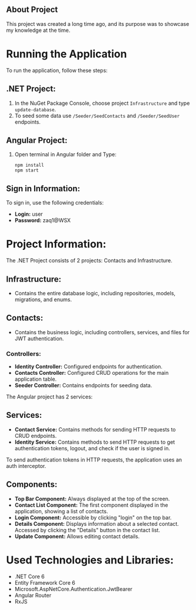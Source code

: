 ## About Project

This project was created a long time ago, and its purpose was to showcase my knowledge at the time.

# Running the Application

To run the application, follow these steps:

## .NET Project:

1. In the NuGet Package Console, choose project `Infrastructure` and type `update-database`.
2. To seed some data use `/Seeder/SeedContacts` and `/Seeder/SeedUser` endpoints.

## Angular Project:

1. Open terminal in Angular folder and Type:
   ```
   npm install
   npm start
   ```

## Sign in Information:

To sign in, use the following credentials:
- **Login:** user
- **Password:** zaq1@WSX

# Project Information:

The .NET Project consists of 2 projects: Contacts and Infrastructure.

## Infrastructure:

- Contains the entire database logic, including repositories, models, migrations, and enums.

## Contacts:

- Contains the business logic, including controllers, services, and files for JWT authentication.

### Controllers:

- **Identity Controller:** Configured endpoints for authentication.
- **Contacts Controller:** Configured CRUD operations for the main application table.
- **Seeder Controller:** Contains endpoints for seeding data.

The Angular project has 2 services:

## Services:

- **Contact Service:** Contains methods for sending HTTP requests to CRUD endpoints.
- **Identity Service:** Contains methods to send HTTP requests to get authentication tokens, logout, and check if the user is signed in.

To send authentication tokens in HTTP requests, the application uses an auth interceptor.

## Components:

- **Top Bar Component:** Always displayed at the top of the screen.
- **Contact List Component:** The first component displayed in the application, showing a list of contacts.
- **Login Component:** Accessible by clicking "login" on the top bar.
- **Details Component:** Displays information about a selected contact. Accessed by clicking the "Details" button in the contact list.
- **Update Component:** Allows editing contact details.

# Used Technologies and Libraries:

- .NET Core 6
- Entity Framework Core 6
- Microsoft.AspNetCore.Authentication.JwtBearer
- Angular Router
- RxJS
